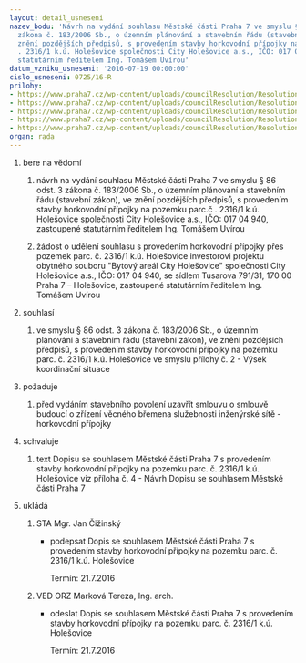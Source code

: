 ```yaml
---
layout: detail_usneseni
nazev_bodu: 'Návrh na vydání souhlasu Městské části Praha 7 ve smyslu § 86 odst. 3
  zákona č. 183/2006 Sb., o územním plánování a stavebním řádu (stavební zákon), ve
  znění pozdějších předpisů, s provedením stavby horkovodní přípojky na pozemku parc.č
  . 2316/1 k.ú. Holešovice společnosti City Holešovice a.s., IČO: 017 04 940, zastoupené
  statutárním ředitelem Ing. Tomášem Uvírou'
datum_vzniku_usneseni: '2016-07-19 00:00:00'
cislo_usneseni: 0725/16-R
prilohy:
- https://www.praha7.cz/wp-content/uploads/councilResolution/Resolutions/28002/export/Duvodovazprava~83917.docx
- https://www.praha7.cz/wp-content/uploads/councilResolution/Resolutions/28002/export/vysekkoordinacnisituace~83916.pdf
- https://www.praha7.cz/wp-content/uploads/councilResolution/Resolutions/28002/export/trasavefoto~83915.pdf
- https://www.praha7.cz/wp-content/uploads/councilResolution/Resolutions/28002/export/c2_Navrh_pruvodniho_dopisu~83914.doc
- https://www.praha7.cz/wp-content/uploads/councilResolution/Resolutions/28002/export/export~298229.pdf
organ: rada
---
```

<ol class="urzList_view" id="urzList">
<li id="" class="urzClass1"><span name="1">bere na vědomí</span> 
<ol class="urzOlClass">
<li id="" class="urzClass2" style="TEXT-ALIGN: left"><span><p>návrh na vydání souhlasu Městské části Praha 7 ve smyslu § 86 odst. 3 zákona č. 183/2006 Sb., o územním plánování a stavebním řádu (stavební zákon), ve znění pozdějších předpisů, s provedením stavby horkovodní přípojky na pozemku parc.č . 2316/1 k.ú. Holešovice společnosti City Holešovice a.s., IČO: 017 04 940, zastoupené statutárním ředitelem Ing. Tomášem Uvírou</p></span></li><li style="text-align: left;" id="" class="urzClass2"><span><p>žádost o udělení souhlasu s provedením horkovodní přípojky přes pozemek parc. č. 2316/1 k.ú. Holešovice investorovi projektu obytného souboru "Bytový areál City Holešovice" společnosti City Holešovice a.s., IČO: 017 04 940, se sídlem Tusarova 791/31, 170 00 Praha 7 – Holešovice, zastoupené statutárním ředitelem Ing. Tomášem Uvírou</p></span></li></ol></li>
<li id="" class="urzClass1"><span name="26">souhlasí</span> 
<ol class="urzOlClass">
<li id="" class="urzClass2" style="TEXT-ALIGN: left"><span><p>ve smyslu § 86 odst. 3 zákona č. 183/2006 Sb., o územním plánování a stavebním řádu (stavební zákon), ve znění pozdějších předpisů, s provedením stavby horkovodní přípojky na pozemku parc. č. 2316/1 k.ú. Holešovice ve smyslu přílohy č. 2 - Výsek koordinační situace</p></span></li></ol></li>
<li id="" class="urzClass1"><span name="62">požaduje</span> 
<ol class="urzOlClass">
<li id="" class="urzClass2" style="TEXT-ALIGN: left"><span><p>před vydáním stavebního povolení uzavřít smlouvu o smlouvě budoucí o zřízení věcného břemena služebnosti inženýrské sítě - horkovodní přípojky</p></span></li></ol></li>
<li id="" class="urzClass1"><span name="24">schvaluje</span> 
<ol class="urzOlClass">
<li id="" class="urzClass2" style="TEXT-ALIGN: left"><span><p>text Dopisu se souhlasem Městské části Praha 7 s provedením stavby horkovodní přípojky na pozemku parc. č. 2316/1 k.ú. Holešovice viz příloha č. 4 - Návrh Dopisu se souhlasem Městské části Praha 7</p></span></li></ol></li><li class="urzClass1" id="urzUkoly"><span name="1">ukládá</span><ol class="urzOlClass"><li class="urzClass2"><span><p>STA Mgr. Jan Čižinský</p></span><ul class="urzUlClass"><li class="urzClass3"><span><p>podepsat Dopis se souhlasem Městské části Praha 7 s provedením stavby horkovodní přípojky na pozemku parc. č. 2316/1 k.ú. Holešovice</p></span><span class="urzUkolTermin">  Termín:&nbsp;21.7.2016</span></li></ul></li><li class="urzClass2"><span><p>VED ORZ Marková Tereza, Ing. arch.</p></span><ul class="urzUlClass"><li class="urzClass3"><span><p>odeslat Dopis se souhlasem Městské části Praha 7 s provedením stavby horkovodní přípojky na pozemku parc. č. 2316/1 k.ú. Holešovice</p></span><span class="urzUkolTermin">  Termín:&nbsp;21.7.2016</span></li></ul></li></ol></li>
</ol>